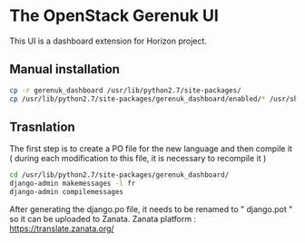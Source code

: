 # The OpenStack Gerenuk UI

This UI is a dashboard extension for Horizon project.


## Manual installation

```bash
cp -r gerenuk_dashboard /usr/lib/python2.7/site-packages/
cp /usr/lib/python2.7/site-packages/gerenuk_dashboard/enabled/* /usr/share/openstack-dashboard/openstack_dashboard/local/enabled/
```

## Trasnlation
The first step is to create a PO file for the new language and then compile it ( during each modification to this file, it is necessary to recompile it )
```bash
cd /usr/lib/python2.7/site-packages/gerenuk_dashboard/
django-admin makemessages -l fr 
django-admin compilemessages
```
After generating the django.po file, it needs to be renamed to " django.pot " so it can be uploaded to Zanata.
Zanata platform : https://translate.zanata.org/
